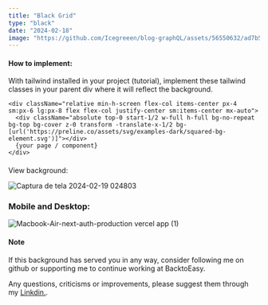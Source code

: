 ```yaml
---
title: "Black Grid"
type: "black"
date: "2024-02-18"
image: "https://github.com/Icegreeen/blog-graphQL/assets/56550632/ad7b52fd-7ad8-4330-b886-c44feac3621e"
---
```

#### How to implement:

With tailwind installed in your project (tutorial), implement these tailwind classes in your parent div where it will reflect the background.

```
<div className="relative min-h-screen flex-col items-center px-4 sm:px-6 lg:px-8 flex flex-col justify-center sm:items-center mx-auto">
  <div className="absolute top-0 start-1/2 w-full h-full bg-no-repeat bg-top bg-cover z-0 transform -translate-x-1/2 bg-[url('https://preline.co/assets/svg/examples-dark/squared-bg-element.svg')]"></div>
  {your page / component}
</div>
```

#### 
View background:

![Captura de tela 2024-02-19 024803](https://github.com/Icegreeen/auth-nextjs-prisma/assets/56550632/909a99e6-0bc8-43bc-af0b-2418f9b42cee)

### Mobile and Desktop:

![Macbook-Air-next-auth-production vercel app (1)](https://github.com/Icegreeen/blog-graphQL/assets/56550632/5b5558cc-b31c-4009-9658-07c7afa6de7d)

#### Note

If this background has served you in any way, consider following me on github or supporting me to continue working at BacktoEasy.

Any questions, criticisms or improvements, please suggest them through my [Linkdin.](https://www.linkedin.com/in/flavioaquila/).